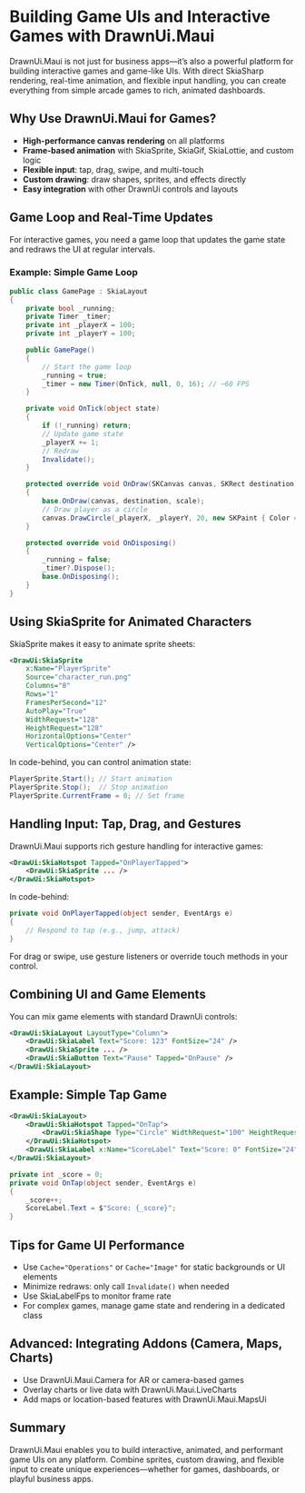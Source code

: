 # Building Game UIs and Interactive Games with DrawnUi.Maui

DrawnUi.Maui is not just for business apps—it’s also a powerful platform for building interactive games and game-like UIs. With direct SkiaSharp rendering, real-time animation, and flexible input handling, you can create everything from simple arcade games to rich, animated dashboards.

## Why Use DrawnUi.Maui for Games?
- **High-performance canvas rendering** on all platforms
- **Frame-based animation** with SkiaSprite, SkiaGif, SkiaLottie, and custom logic
- **Flexible input**: tap, drag, swipe, and multi-touch
- **Custom drawing**: draw shapes, sprites, and effects directly
- **Easy integration** with other DrawnUi controls and layouts

## Game Loop and Real-Time Updates

For interactive games, you need a game loop that updates the game state and redraws the UI at regular intervals.

### Example: Simple Game Loop

```csharp
public class GamePage : SkiaLayout
{
    private bool _running;
    private Timer _timer;
    private int _playerX = 100;
    private int _playerY = 100;

    public GamePage()
    {
        // Start the game loop
        _running = true;
        _timer = new Timer(OnTick, null, 0, 16); // ~60 FPS
    }

    private void OnTick(object state)
    {
        if (!_running) return;
        // Update game state
        _playerX += 1;
        // Redraw
        Invalidate();
    }

    protected override void OnDraw(SKCanvas canvas, SKRect destination, float scale)
    {
        base.OnDraw(canvas, destination, scale);
        // Draw player as a circle
        canvas.DrawCircle(_playerX, _playerY, 20, new SKPaint { Color = SKColors.Blue });
    }

    protected override void OnDisposing()
    {
        _running = false;
        _timer?.Dispose();
        base.OnDisposing();
    }
}
```

## Using SkiaSprite for Animated Characters

SkiaSprite makes it easy to animate sprite sheets:

```xml
<DrawUi:SkiaSprite
    x:Name="PlayerSprite"
    Source="character_run.png"
    Columns="8"
    Rows="1"
    FramesPerSecond="12"
    AutoPlay="True"
    WidthRequest="128"
    HeightRequest="128"
    HorizontalOptions="Center"
    VerticalOptions="Center" />
```

In code-behind, you can control animation state:

```csharp
PlayerSprite.Start(); // Start animation
PlayerSprite.Stop();  // Stop animation
PlayerSprite.CurrentFrame = 0; // Set frame
```

## Handling Input: Tap, Drag, and Gestures

DrawnUi.Maui supports rich gesture handling for interactive games:

```xml
<DrawUi:SkiaHotspot Tapped="OnPlayerTapped">
    <DrawUi:SkiaSprite ... />
</DrawUi:SkiaHotspot>
```

In code-behind:

```csharp
private void OnPlayerTapped(object sender, EventArgs e)
{
    // Respond to tap (e.g., jump, attack)
}
```

For drag or swipe, use gesture listeners or override touch methods in your control.

## Combining UI and Game Elements

You can mix game elements with standard DrawnUi controls:

```xml
<DrawUi:SkiaLayout LayoutType="Column">
    <DrawUi:SkiaLabel Text="Score: 123" FontSize="24" />
    <DrawUi:SkiaSprite ... />
    <DrawUi:SkiaButton Text="Pause" Tapped="OnPause" />
</DrawUi:SkiaLayout>
```

## Example: Simple Tap Game

```xml
<DrawUi:SkiaLayout>
    <DrawUi:SkiaHotspot Tapped="OnTap">
        <DrawUi:SkiaShape Type="Circle" WidthRequest="100" HeightRequest="100" BackgroundColor="Red" />
    </DrawUi:SkiaHotspot>
    <DrawUi:SkiaLabel x:Name="ScoreLabel" Text="Score: 0" FontSize="24" />
</DrawUi:SkiaLayout>
```

```csharp
private int _score = 0;
private void OnTap(object sender, EventArgs e)
{
    _score++;
    ScoreLabel.Text = $"Score: {_score}";
}
```

## Tips for Game UI Performance
- Use `Cache="Operations"` or `Cache="Image"` for static backgrounds or UI elements
- Minimize redraws: only call `Invalidate()` when needed
- Use SkiaLabelFps to monitor frame rate
- For complex games, manage game state and rendering in a dedicated class

## Advanced: Integrating Addons (Camera, Maps, Charts)
- Use DrawnUi.Maui.Camera for AR or camera-based games
- Overlay charts or live data with DrawnUi.Maui.LiveCharts
- Add maps or location-based features with DrawnUi.Maui.MapsUi

## Summary
DrawnUi.Maui enables you to build interactive, animated, and performant game UIs on any platform. Combine sprites, custom drawing, and flexible input to create unique experiences—whether for games, dashboards, or playful business apps.
